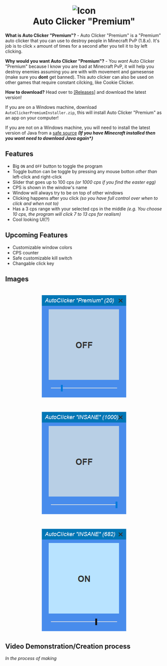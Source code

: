 <h1 align="center">
<img src="/assets/mouse.png" alt="Icon" width="100" height="100" </img>
<br>
Auto Clicker "Premium"
<br>
</h1>

**What is Auto Clicker "Premium"?** -
 Auto Clicker "Premium" is a "Premium" auto clicker that you can use to destroy people in Minecraft PvP (1.8.x). It's job is to click `x` amount of times for a second after you tell it to by left clicking.

**Why would you want Auto Clicker "Premium"?** -
You *want* Auto Clicker "Premium" because I know you are bad at Minecraft PvP, it will help you destroy enemies assuming you are with with movement and gamesense (make sure you **dont** get banned). This auto clicker can also be used on other games that require constant cilcking, like Cookie Clicker.

**How to download?**
Head over to [[Releases]](https://github.com/itsmarsss/AutoClickerPremium/releases) and download the latest version! 

If you are on a Windows machine, download `AutoClickerPremiumInstaller.zip`, this will install Auto Clicker "Premium" as an app on your computer! 

If you are not on a Windows machine, you will need to install the latest version of Java from a [safe source](https://www.oracle.com/java/technologies/downloads/) ***(If you have Minecraft installed then you wont need to download Java again\*)***

## Features
- Big `ON` and `OFF` button to toggle the program
- Toggle button can be toggle by pressing any mouse botton *other than* left-click and right-click
- Slider that goes up to 100 cps *(or 1000 cps if you find the easter egg)*
- CPS is shown in the window's name
- Window will always try to be on top of other windows
- Clicking happens after you click *(so you have full control over when to click and when not to)*
- Has a 3 cps range with your selected cps in the middle *(e.g. You choose 10 cps, the program will click 7 to 13 cps for realism)*
- Cool looking UI(?)

## Upcoming Features
- Customizable window colors
- CPS counter
- Safe customizable kill switch
- Changable click key

## Images
<h1 align="center">
<img src="/assets/image0.png" alt="Icon" </img>
</h1>
<h1 align="center">
<img src="/assets/image1.png" alt="Icon" </img>
</h1>
<h1 align="center">
<img src="/assets/image2.png" alt="Icon" </img>
</h1>

## Video Demonstration/Creation process
*In the process of making*
